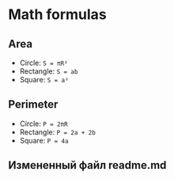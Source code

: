 # Math formulas
## Area
- Circle: `S = πR²`
- Rectangle: `S = ab`
- Square: `S = a²`

## Perimeter
- Circle: `P = 2πR`
- Rectangle: `P = 2a + 2b`
- Square: `P = 4a`

## Измененный файл readme.md